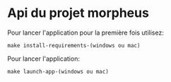 # Api du projet morpheus

Pour lancer l'application pour la première fois utilisez:
```
make install-requirements-(windows ou mac)
```

Pour lancer l'application:
```
make launch-app-(windows ou mac)
```